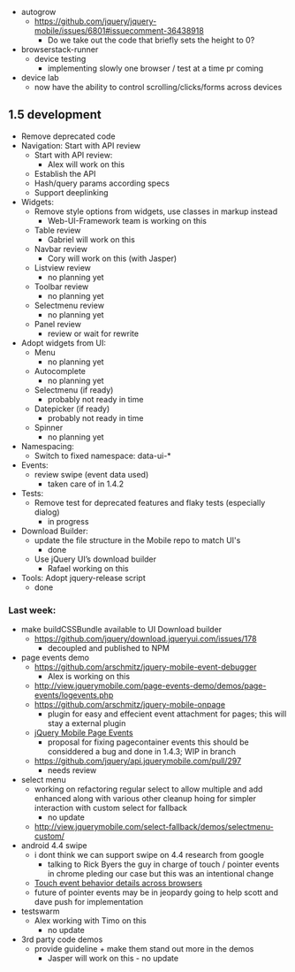 * autogrow
  * https://github.com/jquery/jquery-mobile/issues/6801#issuecomment-36438918
    * Do we take out the code that briefly sets the height to 0?
* browserstack-runner
  * device testing
    * implementing slowly one browser / test at a time pr coming
* device lab
  * now have the ability to control scrolling/clicks/forms across devices

## 1.5 development
* Remove deprecated code
* Navigation: Start with API review
  * Start with API review:
    * Alex will work on this
  * Establish the API
  * Hash/query params according specs
  * Support deeplinking
* Widgets:
  * Remove style options from widgets, use classes in markup instead
    * Web-UI-Framework team is working on this
  * Table review
    * Gabriel will work on this
  * Navbar review
    * Cory will work on this (with Jasper)
  * Listview review
    * no planning yet
  * Toolbar review
    * no planning yet
  * Selectmenu review
    * no planning yet
  * Panel review
    * review or wait for rewrite
* Adopt widgets from UI:
  * Menu
    * no planning yet
  * Autocomplete
    * no planning yet
  * Selectmenu (if ready)
    * probably not ready in time
  * Datepicker (if ready)
    * probably not ready in time
  * Spinner
    * no planning yet
* Namespacing:
  * Switch to fixed namespace: data-ui-*
* Events:
  * review swipe (event data used)
    * taken care of in 1.4.2
* Tests:
  * Remove test for deprecated features and flaky tests (especially dialog)
    * in progress
* Download Builder:
  * update the file structure in the Mobile repo to match UI's
    * done
  * Use jQuery UI’s download builder
    * Rafael working on this
* Tools: Adopt jquery-release script
    * done

### Last week:
* make buildCSSBundle available to UI Download builder
  * https://github.com/jquery/download.jqueryui.com/issues/178
    * decoupled and published to NPM
* page events demo
  * https://github.com/arschmitz/jquery-mobile-event-debugger
    * Alex is working on this
  * http://view.jquerymobile.com/page-events-demo/demos/page-events/logevents.php
  * https://github.com/arschmitz/jquery-mobile-onpage
    * plugin for easy and effecient event attachment for pages; this will stay a external plugin
  * [jQuery Mobile Page Events](https://docs.google.com/spreadsheets/d/10FBrCSUFCmLIbJlODJCXvLNmKSUqQesWIX41H26YWsc/edit)
    * proposal for fixing pagecontainer events this should be considdered a bug and done in 1.4.3; WIP in branch
  * https://github.com/jquery/api.jquerymobile.com/pull/297
    * needs review
* select menu
  * working on refactoring regular select to allow multiple and add enhanced along with various other cleanup hoing for simpler interaction with custom select for fallback
    * no update
  * http://view.jquerymobile.com/select-fallback/demos/selectmenu-custom/
* android 4.4 swipe
  * i dont think we can support swipe on 4.4 research from google
    * talking to Rick Byers the guy in charge of touch / pointer events in chrome pleding our case but this was an intentional change
  * [Touch event behavior details across browsers](https://docs.google.com/document/d/12k_LL_Ot9GjF8zGWP9eI_3IMbSizD72susba0frg44Y/edit)
  * future of pointer events may be in jeopardy going to help scott and dave push for implementation
* testswarm
  * Alex working with Timo on this
    * no update
* 3rd party code demos
  * provide guideline + make them stand out more in the demos
    * Jasper will work on this - no update

